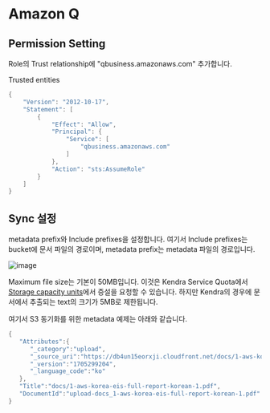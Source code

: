 # Amazon Q

## Permission Setting

Role의 Trust relationship에 "qbusiness.amazonaws.com" 추가합니다.

Trusted entities

```java
{
    "Version": "2012-10-17",
    "Statement": [
        {
            "Effect": "Allow",
            "Principal": {
                "Service": [
                    "qbusiness.amazonaws.com"
                ]
            },
            "Action": "sts:AssumeRole"
        }
    ]
}
```

## Sync 설정

metadata prefix와 Include prefixes을 설정합니다. 여기서 Include prefixes는 bucket에 문서 파일의 경로이며, metadata prefix는 metadata 파일의 경로입니다.

![image](https://github.com/kyopark2014/amazon-q/assets/52392004/9a80475b-2cb8-4eee-a887-e736dc2bd455)


Maximum file size는 기본이 50MB입니다. 이것은 Kendra Service Quota에서 [Storage capacity units](https://us-west-2.console.aws.amazon.com/servicequotas/home/services/kendra/quotas/L-E8A56FA5)에서 증설을 요청할 수 있습니다. 하지만 Kendra의 경우에 문서에서 추출되는 text의 크기가 5MB로 제한됩니다.

여기서 S3 동기화를 위한 metadata 예제는 아래와 같습니다.

```java
{
   "Attributes":{
      "_category":"upload",
      "_source_uri":"https://db4un15eorxji.cloudfront.net/docs/1-aws-korea-eis-full-report-korean-1.pdf",
      "_version":"1705299204",
      "_language_code":"ko"
   },
   "Title":"docs/1-aws-korea-eis-full-report-korean-1.pdf",
   "DocumentId":"upload-docs_1-aws-korea-eis-full-report-korean-1.pdf"
}
```
